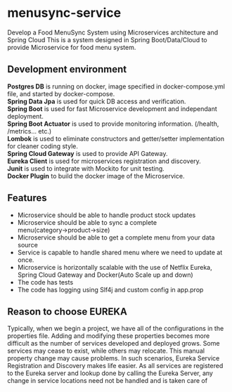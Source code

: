 # menusync-service
Develop a Food MenuSync System using Microservices architecture and Spring Cloud
This is a system designed in Spring Boot/Data/Cloud to provide Microservice for food menu system.

## Development environment
**Postgres DB** is running on docker, image specified in docker-compose.yml file, and started by docker-compose.  
**Spring Data Jpa** is used for quick DB access and verification.  
**Spring Boot** is used for fast Microservice development and independant deployment.  
**Spring Boot Actuator** is used to provide monitoring information. (/health, /metrics... etc.)  
**Lombok** is used to eliminate constructors and getter/setter implementation for cleaner coding style.  
**Spring Cloud Gateway** is used to provide API Gateway.  
**Eureka Client** is used for microservices registration and discovery.  
**Junit** is used to integrate with Mockito for unit testing.  
**Docker Plugin** to build the docker image of the Microservice.  

## Features
- Microservice should be able to handle product stock updates
- Microservice should be able to sync a complete menu(category→product→size)
- Microservice should be able to get a complete menu from your data source
- Service is capable to handle shared menu where we need to update at once.
- Microservice is horizontally scalable with the use of Netflix Eureka, Spring Cloud Gateway and Docker(Auto Scale up and down)
- The code has tests
- The code has logging using Slf4j and custom config in app.prop

## Reason to choose EUREKA
Typically, when we begin a project, we have all of the configurations in the properties file. Adding and modifying these properties becomes more difficult as the number of services developed and deployed grows. Some services may cease to exist, while others may relocate. This manual property change may cause problems. In such scenarios, Eureka Service Registration and Discovery makes life easier. As all services are registered to the Eureka server and lookup done by calling the Eureka Server, any change in service locations need not be handled and is taken care of

